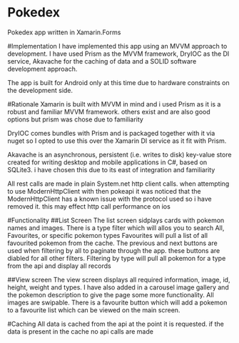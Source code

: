 # Pokedex
Pokedex app written in Xamarin.Forms

#Implementation
I have implemented this app using an MVVM approach to development.
I have used Prism as the MVVM framework, DryIOC as the DI service, Akavache for the caching of data and a SOLID software development approach.

The app is built for Android only at this time due to hardware constraints on the development side.

#Rationale
Xamarin is built with MVVM in mind and i used Prism as it is a robust and familiar MVVM framework. others exist and are also good options but prism was chose due to familiarity

DryIOC comes bundles with Prism and is packaged together with it via nuget so I opted to use this over the Xamarin DI service as it fit with Prism.

Akavache is an asynchronous, persistent (i.e. writes to disk) key-value store created for writing desktop and mobile applications in C#, based on SQLite3. i have chosen this due to its east of integration and familiarity

All rest calls are made in plain System.net http client calls. when attempting to use ModernHttpClient with then pokeapi it was noticed that the ModernHttpClient has a known issue with the protocol used so i have removed it. this may effect http call performance on ios

#Functionality
##List Screen
The list screen sidplays cards with pokemon names and images.
There is a type filter which will allos you to search All, Favourites, or specific pokemon types
Favourites will pull a list of all favourited pokemon from the cache.
The previous and next buttons are used when filtering by all to paginate through the app. these buttons are diabled for all other filters.
Filtering by type will pull all pokemon for a type from the api and display all records

##View screen
The view screen displays all required information, image, id, height, weight and types.
I have also added in a carousel image gallery and the pokemon description to give the page some more functionality.
All images are swipable.
There is a favourite button which will add a pokemon to a favourite list which can be viewed on the main screen.

#Caching
All data is cached from the api at the point it is requested.
if the data is present in the cache no api calls are made


